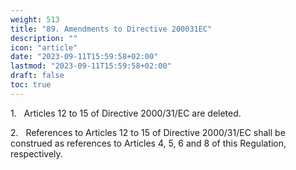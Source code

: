 ```yaml
---
weight: 513
title: "89. Amendments to Directive 200031EC"
description: ""
icon: "article"
date: "2023-09-11T15:59:58+02:00"
lastmod: "2023-09-11T15:59:58+02:00"
draft: false
toc: true
---
```


1.   Articles 12 to 15 of Directive 2000/31/EC are deleted.

2.   References to Articles 12 to 15 of Directive 2000/31/EC shall be construed as references to Articles 4, 5, 6 and 8 of this Regulation, respectively.